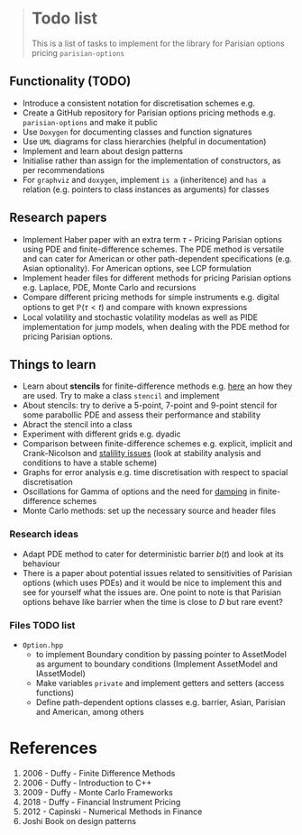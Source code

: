 > # Todo list
> This is a list of tasks to implement for the library for Parisian options pricing `parisian-options`

## Functionality (TODO)
- Introduce a consistent notation for discretisation schemes e.g. 
- Create a GitHub repository for Parisian options pricing methods e.g. `parisian-options` and make it public
- Use `Doxygen` for documenting classes and function signatures
- Use `UML` diagrams for class hierarchies (helpful in documentation)
- Implement and learn about design patterns
- Initialise rather than assign for the implementation of constructors, as per recommendations
- For `graphviz` and `doxygen`, implement `is a` (inheritence) and `has a` relation (e.g. pointers to class instances as arguments) for classes

## Research papers
- Implement Haber paper with an extra term $\tau$ - Pricing Parisian options using PDE and finite-difference schemes. The PDE method is versatile and can cater for American or other path-dependent specifications (e.g. Asian optionality). For American options, see LCP formulation
- Implement header files for different methods for pricing Parisian options e.g. Laplace, PDE, Monte Carlo and recursions
- Compare different pricing methods for simple instruments e.g. digital options to get $\mathbb{P}(\tau<t)$ and compare with known expressions
- Local volatility and stochastic volatility modelas as well as PIDE implementation for jump models, when dealing with the PDE method for pricing Parisian options.

## Things to learn
- Learn about **stencils** for finite-difference methods e.g. [here](https://en.wikipedia.org/wiki/Stencil_(numerical_analysis)) an how they are used. Try to make a class `stencil` and implement
- About stencils: try to derive a 5-point, 7-point and 9-point stencil for some parabollic PDE and assess their performance and stability
- Abract the stencil into a class
- Experiment with different grids e.g. dyadic
- Comparison between finite-difference schemes e.g. explicit, implicit and Crank-Nicolson and [stalility issues](https://en.wikipedia.org/wiki/Finite_difference_method#:~:text=The%20two%20sources%20of%20error,the%20exact%20quantity%20assuming%20perfect) (look at stability analysis and conditions to have a stable scheme)
- Graphs for error analysis e.g. time discretisation with respect to spacial discretisation
- Oscillations for Gamma of options and the need for [damping](https://en.wikipedia.org/wiki/Crank%E2%80%93Nicolson_method) in finite-difference schemes
- Monte Carlo methods: set up the necessary source and header files 


### Research ideas
- Adapt PDE method to cater for deterministic barrier $b(t)$ and look at its behaviour
- There is a paper about potential issues related to sensitivities of Parisian options (which uses PDEs) and it would be nice to implement this and see for yourself what the issues are. One point to note is that Parisian options behave like barrier when the time is close to $D$ but rare event?

### Files TODO list
- `Option.hpp` 
    - to implement Boundary condition by passing pointer to AssetModel as argument to boundary conditions (Implement AssetModel and IAssetModel)
    - Make variables `private` and implement getters and setters (access functions)
    - Define path-dependent options classes e.g. barrier, Asian, Parisian and American, among others

# References
1. 2006 - Duffy - Finite Difference Methods
2. 2006 - Duffy - Introduction to C++
3. 2009 - Duffy - Monte Carlo Frameworks
4. 2018 - Duffy - Financial Instrument Pricing
5. 2012 - Capinski - Numerical Methods in Finance
6. Joshi Book on design patterns
